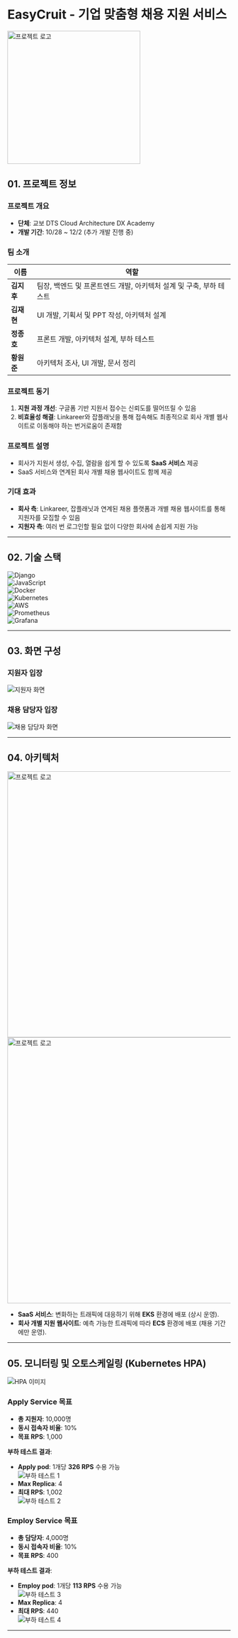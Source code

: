 # EasyCruit - 기업 맞춤형 채용 지원 서비스

<!-- ![프로젝트 로고](https://github.com/user-attachments/assets/16eadf83-a8d4-464b-8fe0-fa03f0f96c6f) -->
<img src="https://github.com/user-attachments/assets/16eadf83-a8d4-464b-8fe0-fa03f0f96c6f" alt="프로젝트 로고" width="300"/>

## 01. 프로젝트 정보

### 프로젝트 개요  
- **단체**: 교보 DTS Cloud Architecture DX Academy  
- **개발 기간**: 10/28 ~ 12/2 (추가 개발 진행 중)  

### 팀 소개  
| 이름       | 역할                                |
|------------|-------------------------------------|
| **김지후** | 팀장, 백엔드 및 프론트엔드 개발, 아키텍처 설계 및 구축, 부하 테스트 |
| **김재현** | UI 개발, 기획서 및 PPT 작성, 아키텍처 설계         |
| **정종호** | 프론트 개발, 아키텍처 설계, 부하 테스트          |
| **황원준** | 아키텍처 조사, UI 개발, 문서 정리              |

### 프로젝트 동기  
1. **지원 과정 개선**: 구글폼 기반 지원서 접수는 신뢰도를 떨어뜨릴 수 있음
2. **비효율성 해결**: Linkareer와 잡플래닛을 통해 접속해도 최종적으로 회사 개별 웹사이트로 이동해야 하는 번거로움이 존재함

### 프로젝트 설명  
- 회사가 지원서 생성, 수집, 열람을 쉽게 할 수 있도록 **SaaS 서비스** 제공
- SaaS 서비스와 연계된 회사 개별 채용 웹사이트도 함께 제공

### 기대 효과  
- **회사 측**: Linkareer, 잡플래닛과 연계된 채용 플랫폼과 개별 채용 웹사이트를 통해 지원자를 모집할 수 있음
- **지원자 측**: 여러 번 로그인할 필요 없이 다양한 회사에 손쉽게 지원 가능

---

## 02. 기술 스택  

![Django](https://img.shields.io/badge/Django-092E20?style=for-the-badge&logo=django&logoColor=white)  
![JavaScript](https://img.shields.io/badge/JavaScript-323330?style=for-the-badge&logo=javascript&logoColor=F7DF1E)  
![Docker](https://img.shields.io/badge/Docker-2496ED?style=for-the-badge&logo=docker&logoColor=white)  
![Kubernetes](https://img.shields.io/badge/Kubernetes-326CE5?style=for-the-badge&logo=kubernetes&logoColor=white)  
![AWS](https://img.shields.io/badge/AWS-FF9900?style=for-the-badge&logo=amazon-aws&logoColor=white)  
![Prometheus](https://img.shields.io/badge/Prometheus-E6522C?style=for-the-badge&logo=prometheus&logoColor=white)  
![Grafana](https://img.shields.io/badge/Grafana-F46800?style=for-the-badge&logo=grafana&logoColor=white)  

---

## 03. 화면 구성  

### 지원자 입장  
![지원자 화면](https://github.com/user-attachments/assets/afaf67b8-d77e-459b-9683-099602aec955)

### 채용 담당자 입장  
![채용 담당자 화면](https://github.com/user-attachments/assets/185ddd15-b59f-4f75-921f-609c0e3ca5bb)

---

## 04. 아키텍처  
<img src="https://github.com/user-attachments/assets/3ead5f9c-c9ff-43d3-8fd2-f9bbdff36873" alt="프로젝트 로고" width="600"/>
<img src="https://github.com/user-attachments/assets/c2506275-b89e-4e8f-a45c-0b87d20c1fb6" alt="프로젝트 로고" width="600"/>
<!-- ![아키텍처 이미지 1](https://github.com/user-attachments/assets/3ead5f9c-c9ff-43d3-8fd2-f9bbdff36873)  
![아키텍처 이미지 2](https://github.com/user-attachments/assets/c2506275-b89e-4e8f-a45c-0b87d20c1fb6) -->

- **SaaS 서비스**: 변화하는 트래픽에 대응하기 위해 **EKS** 환경에 배포 (상시 운영).  
- **회사 개별 지원 웹사이트**: 예측 가능한 트래픽에 따라 **ECS** 환경에 배포 (채용 기간에만 운영).  

---

## 05. 모니터링 및 오토스케일링 (Kubernetes HPA)  

![HPA 이미지](https://github.com/user-attachments/assets/15661d78-ac8a-4f3e-ae7f-03f8ca0b6714)

### Apply Service 목표  
- **총 지원자**: 10,000명  
- **동시 접속자 비율**: 10%  
- **목표 RPS**: 1,000  

**부하 테스트 결과**:  
- **Apply pod**: 1개당 **326 RPS** 수용 가능  
  ![부하 테스트 1](https://github.com/user-attachments/assets/ce7ab3f9-8999-43a0-8dda-cca52efe5d9c)  
- **Max Replica**: 4  
- **최대 RPS**: 1,002  
  ![부하 테스트 2](https://github.com/user-attachments/assets/014964d5-3031-43ed-a28a-b19c488230e5)  

### Employ Service 목표  
- **총 담당자**: 4,000명  
- **동시 접속자 비율**: 10%  
- **목표 RPS**: 400  

**부하 테스트 결과**:  
- **Employ pod**: 1개당 **113 RPS** 수용 가능  
  ![부하 테스트 3](https://github.com/user-attachments/assets/180dc248-1373-4240-9c61-d30c4b537a6e)  
- **Max Replica**: 4  
- **최대 RPS**: 440  
  ![부하 테스트 4](https://github.com/user-attachments/assets/ceeabae1-576b-412e-ac08-da9f972d9d21)  

---
